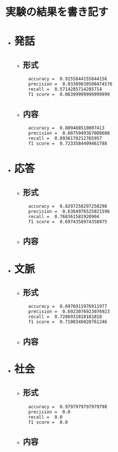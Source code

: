 # 実験の結果を書き記す

-  # 発話
    - ## 形式

            accuracy =  0.9155844155844156
            precision =  0.03389830508474576
            recall =  0.5714285714285714
            f1 score =  0.06399999999999999

    - ## 内容

            accuracy =  0.809488510007413
            precision =  0.6075949367088608
            recall =  0.8936170212765957
            f1 score =  0.7233584499461788

-  # 応答
    - ## 形式
    
            accuracy =  0.8297258297258298
            precision =  0.6384976525821596
            recall =  0.768361581920904
            f1 score =  0.6974358974358975

    - ## 内容


-  # 文脈
    - ## 形式

            accuracy =  0.6976911976911977
            precision =  0.6923076923076923
            recall =  0.7286931818181818
            f1 score =  0.7100346020761246

    - ## 内容


-  # 社会
    - ## 形式

            accuracy =  0.9797979797979798
            precision =  0.0
            recall =  0.0
            f1 score =  0.0

    - ## 内容